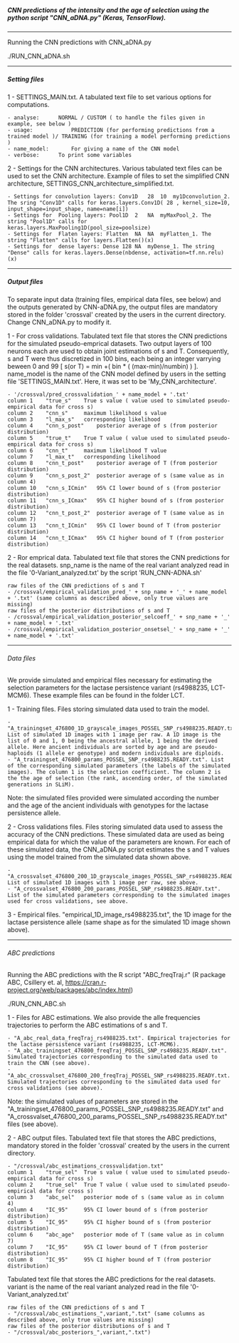 
##### CNN predictions of the intensity and the age of selection using the python script "CNN_aDNA.py" (Keras, TensorFlow).
-------------

Running the CNN predictions with CNN_aDNA.py

./RUN_CNN_aDNA.sh

------


##### Setting files

1 - SETTINGS_MAIN.txt.
A tabulated text file to set various options for computations. 

	- analyse:		NORMAL / CUSTOM ( to handle the files given in example, see below )
	- usage:			PREDICTION (for performing predictions from a trained model )/ TRAINING (for training a model performing predictions )
	- name_model:		For giving a name of the CNN model
	- verbose:		To print some variables


2 - Settings for the CNN architectures.
Various tabulated text files can be used to set the CNN architecture. Example of files to set the simplified CNN architecture, SETTINGS_CNN_architecture_simplified.txt.

	- Settings for convolution layers: Conv1D	28	10	my1Dconvolution_2. The sring "Conv1D" calls for	keras.layers.Conv1D( 28 , kernel_size=10, input_shape=input_shape, name=name[i])
	- Settings for  Pooling layers: Pool1D	2	NA	myMaxPool_2. The string "Pool1D" calls for	keras.layers.MaxPooling1D(pool_size=poolsize)
	- Settings for  Flaten layers: Flatten	NA	NA	myFlatten_1. The string "Flatten" calls for	layers.Flatten()(x)
	- Settings for  dense layers: Dense	128	NA	myDense_1. The string "Dense" calls for	keras.layers.Dense(nbdense, activation=tf.nn.relu)(x)

-----

##### Output files
To separate input data (training files, empirical data files, see below) and the outputs generated by CNN-aDNA.py, the output files are mandatory stored in the folder 'crossval' created by the users in the current directory.
Change CNN_aDNA.py to modify it.

1 - For cross validations.
Tabulated text file that stores the CNN predictions for the simulated pseudo-emprical datasets. Two output layers of 100 neurons each are used to obtain joint estimations of s and T. Consequently, s and T were thus discretized in 100 bins, each being an integer varrying beween 0 and 99 [ s(or T)    = min +( bin * ( (max-min)/numbin) ) ].
name_model is the name of the CNN model defined by users in the setting file 'SETTINGS_MAIN.txt'. Here, it was set to be 'My_CNN_architecture'.

	- '/crossval/pred_crossvalidation_' + name_model + '.txt'
	column 1	"true_s"	True s value ( value used to simulated pseudo-empirical data for cross s)
	column 2	"cnn_s"		maximum likelihood s value
	column 3	"l_max_s"	corresponding likelihood 
	column 4	"cnn_s_post"	posterior average of s (from posterior distribution)
	column 5	"true_t"	True T value ( value used to simulated pseudo-empirical data for cross s)		
	column 6	"cnn_t"		maximum likelihood T value		
	column 7	"l_max_t"	corresponding likelihood 	
	column 8	"cnn_t_post"	posterior average of T (from posterior distribution)
	column 9	"cnn_s_post_2"	posterior average of s (same value as in column 4)
	column 10	"cnn_s_ICmin"	95% CI lower bound of s (from posterior distribution)
	column 11	"cnn_s_ICmax"	95% CI higher bound of s (from posterior distribution)
	column 12	"cnn_t_post_2"	posterior average of T (same value as in column 7)	
	column 13	"cnn_t_ICmin"	95% CI lower bound of T (from posterior distribution)
	column 14	"cnn_t_ICmax"	95% CI higher bound of T (from posterior distribution)


2 - Ror emprical data.
Tabulated text file that stores the CNN predictions for the real datasets.
snp_name is the name of the real variant analyzed read in the file '0-Variant_analyzed.txt' by the script 'RUN_CNN-ADNA.sh'

	raw files of the CNN predictions of s and T
	- /crossval/empirical_validation_pred_' + snp_name + '_' + name_model + '.txt' (same columns as described above, only true values are missing)
	raw files of the posterior distributions of s and T
	- /crossval/empirical_validation_posterior_selcoeff_' + snp_name + '_' + name_model + '.txt'
	- /crossval/empirical_validation_posterior_onsetsel_' + snp_name + '_' + name_model + '.txt'
	


-----


###### Data files 
We provide simulated and empirical files necessary for estimating the selection parameters for the lactase persistence variant (rs4988235, LCT-MCM6). These example files can be found in the folder LCT.

1 - Training files.
Files storing simulated data used to train the model.

	- "A_trainingset_476800_1D_grayscale_images_POSSEL_SNP_rs4988235.READY.txt". List of simulated 1D images with 1 image per raw. A 1D image is the list of 0 and 1, 0 being the ancestral allele, 1 being the derived allele. Here ancient individuals are sorted by age and are pseudo-haploids (1 allele er genotype) and modern individuals are diploids. 
	- "A_trainingset_476800_params_POSSEL_SNP_rs4988235.READY.txt". List of the corresponding simulated parameters (the labels of the simulated images). The column 1 is the selection coefficient. The column 2 is the the age of selection (the rank, ascending order, of the simulated generations in SLiM).

Note: the simulated files provided were simulated according the number and the age of the ancient individuals with genotypes for the lactase persistence allele.

2 - Cross validations files.
Files storing simulated data used to assess the accuracy of the CNN predictions. These simulated data are used as being empirical data for which the value of the parameters are known. For each of these simulated data, the CNN_aDNA.py script estimates the s and T values using the model trained from the simulated data shown above.

	- "A_crossvalset_476800_200_1D_grayscale_images_POSSEL_SNP_rs4988235.READY.txt". List of simulated 1D images with 1 image per raw, see above.
	- "A_crossvalset_476800_200_params_POSSEL_SNP_rs4988235.READY.txt". List of the simulated parameters corresponding to the simulated images used for cross validations, see above.

3 - Empirical files.
"empirical_1D_image_rs4988235.txt", the 1D image for the lactase persistence allele (same shape as for the simulated 1D image shown above).

--------------


###### ABC predictions

Running the ABC predictions with the R script "ABC_freqTraj.r" (R package ABC, Csillery et. al, https://cran.r-project.org/web/packages/abc/index.html)

./RUN_CNN_ABC.sh

1 - Files for ABC estimations.
We also provide the alle frequencies trajectories to perform the ABC estimations of s and T.

	- "A_abc_real_data_freqTraj_rs4988235.txt". Empirical trajectories for the lactase persistence variant (rs4988235, LCT-MCM6).
	- "A_abc_trainingset_476800_freqTraj_POSSEL_SNP_rs4988235.READY.txt". Simulated trajectories corresponding to the simulated data used to train the CNN (see above).
	- "A_abc_crossvalset_476800_200_freqTraj_POSSEL_SNP_rs4988235.READY.txt. Simulated trajectories corresponding to the simulated data used for cross validations (see above).
 
Note: the simulated values of parameters are stored in the "A_trainingset_476800_params_POSSEL_SNP_rs4988235.READY.txt" and "A_crossvalset_476800_200_params_POSSEL_SNP_rs4988235.READY.txt" files (see above).

2 - ABC output files.
Tabulated text file that stores the ABC predictions, mandatory stored in the folder 'crossval' created by the users in the current directory.

	- "/crossval/abc_estimations_crossvalidation.txt" 
	column 1	"true_sel"	True s value ( value used to simulated pseudo-empirical data for cross s)
	column 2	"true_sel"	True T value ( value used to simulated pseudo-empirical data for cross s)	
	column 3	"abc_sel"	posterior mode of s (same value as in column 4)
	column 4	"IC_95"		95% CI lower bound of s (from posterior distribution)
	column 5	"IC_95"		95% CI higher bound of s (from posterior distribution)
	column 6	"abc_age"	posterior mode of T (same value as in column 7)	
	column 7	"IC_95"		95% CI lower bound of T (from posterior distribution)
	column 8	"IC_95"		95% CI higher bound of T (from posterior distribution)

Tabulated text file that stores the ABC predictions for the real datasets.
variant is the name of the real variant analyzed read in the file '0-Variant_analyzed.txt'

	raw files of the CNN predictions of s and T
	- "/crossval/abc_estimations_",variant,".txt" (same columns as described above, only true values are missing)
	raw files of the posterior distributions of s and T
	- "/crossval/abc_posteriors_",variant,".txt")
	









